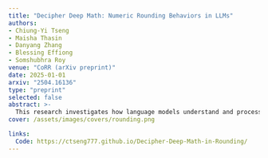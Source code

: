 ```yaml
---
title: "Decipher Deep Math: Numeric Rounding Behaviors in LLMs"
authors:
- Chiung-Yi Tseng
- Maisha Thasin
- Danyang Zhang
- Blessing Effiong
- Somshubhra Roy
venue: "CoRR (arXiv preprint)"
date: 2025-01-01
arxiv: "2504.16136"
type: "preprint"
selected: false
abstract: >-
  This research investigates how language models understand and process numerical rounding tasks through linear probing techniques. We analyze the internal representations of various model architectures to understand how they encode proximity to multiples of 5 and 10. Our study implements streaming linear probes that process activations in batches rather than storing entire activation matrices, enabling memory-efficient analysis across multiple architectures including Transformer-based models (Qwen, Dream) and State Space Models (Mamba). Through layer-wise analysis, we identify which layers in different architectures best encode numerical proximity information and reveal significant differences between "thinking" and "non-thinking" model variants.
cover: /assets/images/covers/rounding.png  

links:
  Code: https://ctseng777.github.io/Decipher-Deep-Math-in-Rounding/
---
```

